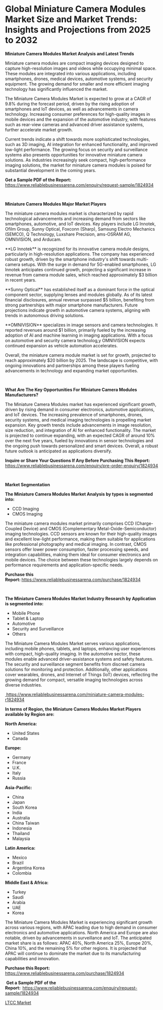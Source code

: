 <p><h1>Global Miniature Camera Modules Market Size and Market Trends: Insights and Projections from 2025 to 2032</h1></p><p><strong>Miniature Camera Modules Market Analysis and Latest Trends</strong></p>
<p><p>Miniature camera modules are compact imaging devices designed to capture high-resolution images and videos while occupying minimal space. These modules are integrated into various applications, including smartphones, drones, medical devices, automotive systems, and security equipment. The growing demand for smaller and more efficient imaging technology has significantly influenced the market.</p><p>The Miniature Camera Modules Market is expected to grow at a CAGR of 9.8% during the forecast period, driven by the rising adoption of smartphones and IoT devices, as well as advancements in camera technology. Increasing consumer preferences for high-quality images in mobile devices and the expansion of the automotive industry, with features such as rear-view cameras and advanced driver assistance systems, further accelerate market growth.</p><p>Current trends indicate a shift towards more sophisticated technologies, such as 3D imaging, AI integration for enhanced functionality, and improved low-light performance. The growing focus on security and surveillance systems also presents opportunities for innovative miniature camera solutions. As industries increasingly seek compact, high-performance imaging solutions, the market for miniature camera modules is poised for substantial development in the coming years.</p></p>
<p><strong>Get a Sample PDF of the Report:&nbsp;</strong> <a href="https://www.reliablebusinessarena.com/enquiry/request-sample/1824934?utm_campaign=2136&utm_medium=2&utm_source=Github&utm_content=ia&utm_term=10022025&utm_id=miniature-camera-modules">https://www.reliablebusinessarena.com/enquiry/request-sample/1824934</a></p>
<p>&nbsp;</p>
<p><strong>Miniature Camera Modules Major Market Players</strong></p>
<p><p>The miniature camera modules market is characterized by rapid technological advancements and increasing demand from sectors like smartphones, automotive, and IoT devices. Key players include LG Innotek, Ofilm Group, Sunny Optical, Foxconn (Sharp), Samsung Electro Mechanics (SEMCO), Q Technology, Luxshare Precision, ams-OSRAM AG, OMNIVISION, and Arducam.</p><p>**LG Innotek** is recognized for its innovative camera module designs, particularly in high-resolution applications. The company has experienced robust growth, driven by the smartphone industry's shift towards multi-camera setups. With the surge in demand for 5G-enabled smartphones, LG Innotek anticipates continued growth, projecting a significant increase in revenue from camera module sales, which reached approximately $3 billion in recent years.</p><p>**Sunny Optical** has established itself as a dominant force in the optical component sector, supplying lenses and modules globally. As of its latest financial disclosures, annual revenue surpassed $5 billion, benefiting from strong partnerships with major smartphone manufacturers. Future projections indicate growth in automotive camera systems, aligning with trends in autonomous driving solutions.</p><p>**OMNIVISION** specializes in image sensors and camera technologies. It reported revenues around $1 billion, primarily fueled by the increasing adoption of AI and machine learning in imaging applications. With a focus on automotive and security camera technolog,y OMNIVISION expects continued expansion as vehicle automation accelerates.</p><p>Overall, the miniature camera module market is set for growth, projected to reach approximately $20 billion by 2025. The landscape is competitive, with ongoing innovations and partnerships among these players fueling advancements in technology and expanding market opportunities.</p></p>
<p>&nbsp;</p>
<p><strong>What Are The Key Opportunities For Miniature Camera Modules Manufacturers?</strong></p>
<p><p>The Miniature Camera Modules market has experienced significant growth, driven by rising demand in consumer electronics, automotive applications, and IoT devices. The increasing prevalence of smartphones, drones, security systems, and medical imaging technologies is propelling market expansion. Key growth trends include advancements in image resolution, size reduction, and integration of AI for enhanced functionality. The market is projected to continue expanding, with an expected CAGR of around 10% over the next five years, fueled by innovations in sensor technologies and the ongoing push towards personalized and smart devices. Overall, a robust future outlook is anticipated as applications diversify.</p></p>
<p><strong>Inquire or Share Your Questions If Any Before Purchasing This Report:</strong> <a href="https://www.reliablebusinessarena.com/enquiry/pre-order-enquiry/1824934?utm_campaign=2136&utm_medium=2&utm_source=Github&utm_content=ia&utm_term=10022025&utm_id=miniature-camera-modules">https://www.reliablebusinessarena.com/enquiry/pre-order-enquiry/1824934</a></p>
<p>&nbsp;</p>
<p><strong>Market Segmentation</strong></p>
<p><strong>The Miniature Camera Modules Market Analysis by types is segmented into:</strong></p>
<p><ul><li>CCD Imaging</li><li>CMOS Imaging</li></ul></p>
<p><p>The miniature camera modules market primarily comprises CCD (Charge-Coupled Device) and CMOS (Complementary Metal-Oxide-Semiconductor) imaging technologies. CCD sensors are known for their high-quality images and excellent low-light performance, making them suitable for applications like professional photography and medical imaging. In contrast, CMOS sensors offer lower power consumption, faster processing speeds, and integration capabilities, making them ideal for consumer electronics and mobile devices. The choice between these technologies largely depends on performance requirements and application-specific needs.</p></p>
<p><strong>Purchase this Report:&nbsp;</strong><a href="https://www.reliablebusinessarena.com/purchase/1824934?utm_campaign=2136&utm_medium=2&utm_source=Github&utm_content=ia&utm_term=10022025&utm_id=miniature-camera-modules">https://www.reliablebusinessarena.com/purchase/1824934</a></p>
<p>&nbsp;</p>
<p><strong>The Miniature Camera Modules Market Industry Research by Application is segmented into:</strong></p>
<p><ul><li>Mobile Phone</li><li>Tablet & Laptop</li><li>Automotive</li><li>Security and Surveillance</li><li>Others</li></ul></p>
<p><p>The Miniature Camera Modules Market serves various applications, including mobile phones, tablets, and laptops, enhancing user experiences with compact, high-quality imaging. In the automotive sector, these modules enable advanced driver-assistance systems and safety features. The security and surveillance segment benefits from discreet camera solutions for monitoring and protection. Additionally, other applications cover wearables, drones, and Internet of Things (IoT) devices, reflecting the growing demand for compact, versatile imaging technologies across diverse industries.</p></p>
<p><a href="https://www.reliablebusinessarena.com/miniature-camera-modules-r1824934?utm_campaign=2136&utm_medium=2&utm_source=Github&utm_content=ia&utm_term=10022025&utm_id=miniature-camera-modules">&nbsp;https://www.reliablebusinessarena.com/miniature-camera-modules-r1824934</a></p>
<p><strong>In terms of Region, the Miniature Camera Modules Market Players available by Region are:</strong></p>
<p>
    <p> <strong> North America: </strong>
        <ul>
            <li>United States</li>
            <li>Canada</li>
        </ul>
        </p> 
    <p> <strong> Europe: </strong>
        <ul>
            <li>Germany</li>
            <li>France</li>
            <li>U.K.</li>
            <li>Italy</li>
            <li>Russia</li>
        </ul>
        </p> 
    <p> <strong> Asia-Pacific: </strong>
        <ul>
            <li>China</li>
            <li>Japan</li>
            <li>South Korea</li>
            <li>India</li>
            <li>Australia</li>
            <li>China Taiwan</li>
            <li>Indonesia</li>
            <li>Thailand</li>
            <li>Malaysia</li>
        </ul>
        </p> 
    <p> <strong> Latin America: </strong>
        <ul>
            <li>Mexico</li>
            <li>Brazil</li>
            <li>Argentina Korea</li>
            <li>Colombia</li>
        </ul>
        </p> 
    <p> <strong> Middle East & Africa: </strong>
        <ul>
            <li>Turkey</li>
            <li>Saudi</li>
            <li>Arabia</li>
            <li>UAE</li>
            <li>Korea</li>
        </ul>
    </p>
    </p>
<p><p>The Miniature Camera Modules Market is experiencing significant growth across various regions, with APAC leading due to high demand in consumer electronics and automotive applications. North America and Europe are also notable, driven by advancements in surveillance and IoT. The anticipated market share is as follows: APAC 40%, North America 25%, Europe 20%, China 10%, and the remaining 5% for other regions. It is projected that APAC will continue to dominate the market due to its manufacturing capabilities and innovation.</p></p>
<p><strong>Purchase this Report: </strong><a href="https://www.reliablebusinessarena.com/purchase/1824934?utm_campaign=2136&utm_medium=2&utm_source=Github&utm_content=ia&utm_term=10022025&utm_id=miniature-camera-modules">https://www.reliablebusinessarena.com/purchase/1824934</a></p>
<p>&nbsp;<strong>Get a Sample PDF of the Report:&nbsp;&nbsp;</strong><a href="https://www.reliablebusinessarena.com/enquiry/request-sample/1824934?utm_campaign=2136&utm_medium=2&utm_source=Github&utm_content=ia&utm_term=10022025&utm_id=miniature-camera-modules">https://www.reliablebusinessarena.com/enquiry/request-sample/1824934</a></p>
<p><strong></strong></p>
<p><p><a href="https://github.com/tona7vba/Market-Research-Report-List-1/blob/main/ltcc-market.md?utm_campaign=2136&utm_medium=2&utm_source=Github&utm_content=ia&utm_term=10022025&utm_id=miniature-camera-modules">LTCC Market</a></p></p>